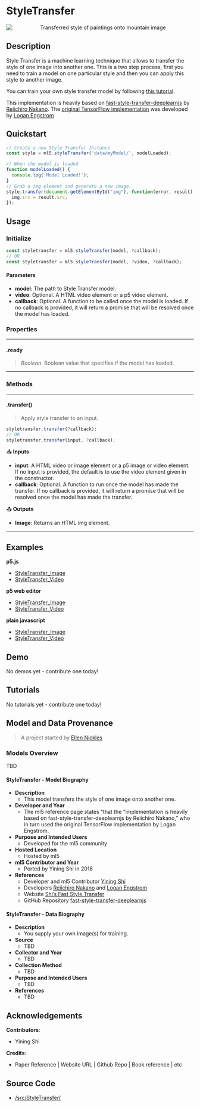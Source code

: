 # StyleTransfer


<center>
    <img style="display:block; max-height:20rem" alt="Transferred style of paintings onto mountain image" src="_media/reference__header-styletransfer.png">
</center>


## Description

Style Transfer is a machine learning technique that allows to transfer the style of one image into another one. This is a two step process, first you need to train a model on one particular style and then you can apply this style to another image.

You can train your own style transfer model by following [this tutorial](https://github.com/ml5js/training-styletransfer).

This implementation is heavily based on [fast-style-transfer-deeplearnjs](https://github.com/reiinakano/fast-style-transfer-deeplearnjs) by [Reiichiro Nakano](https://github.com/reiinakano).
The [original TensorFlow implementation](https://github.com/lengstrom/fast-style-transfer) was developed by [Logan Engstrom](https://github.com/lengstrom)

## Quickstart

```js
// Create a new Style Transfer Instance
const style = ml5.styleTransfer('data/myModel/', modelLoaded);

// When the model is loaded
function modelLoaded() {
  console.log('Model Loaded!');
}
// Grab a img element and generate a new image.
style.transfer(document.getElementById("img"), function(error, result) {
  img.src = result.src;
});
```


## Usage

### Initialize

```js
const styletransfer = ml5.styleTransfer(model, ?callback);
// OR
const styletransfer = ml5.styleTransfer(model, ?video, ?callback);
```

#### Parameters
* **model**: The path to Style Transfer model.
* **video**: Optional. A HTML video element or a p5 video element.
* **callback**: Optional. A function to be called once the model is loaded. If no callback is provided, it will return a promise that will be resolved once the model has loaded.


### Properties


***
#### .ready
> *Boolean*. Boolean value that specifies if the model has loaded.
***


### Methods


***
#### .transfer()
> Apply style transfer to an input.

```js
styletransfer.transfer(?callback);
// OR
styletransfer.transfer(input, ?callback);
```

📥 **Inputs**

* **input**: A HTML video or image element or a p5 image or video element. If no input is provided, the default is to use the video element given in the constructor.
* **callback**: Optional. A function to run once the model has made the transfer. If no callback is provided, it will return a promise that will be resolved once the model has made the transfer.

📤 **Outputs**

* **Image**: Returns an HTML img element.

***


## Examples


**p5.js**
* [StyleTransfer_Image](https://github.com/ml5js/ml5-library/tree/main/examples/p5js/StyleTransfer/StyleTransfer_Image)
* [StyleTransfer_Video](https://github.com/ml5js/ml5-library/tree/main/examples/p5js/StyleTransfer/StyleTransfer_Video)

**p5 web editor**
* [StyleTransfer_Image](https://editor.p5js.org/ml5/sketches/StyleTransfer_Image)
* [StyleTransfer_Video](https://editor.p5js.org/ml5/sketches/StyleTransfer_Video)

**plain javascript**
* [StyleTransfer_Image](https://github.com/ml5js/ml5-library/tree/main/examples/javascript/StyleTransfer/StyleTransfer_Image)
* [StyleTransfer_Video](https://github.com/ml5js/ml5-library/tree/main/examples/javascript/StyleTransfer/StyleTransfer_Video)

## Demo

No demos yet - contribute one today!

## Tutorials

No tutorials yet - contribute one today!


## Model and Data Provenance
> A project started by [Ellen Nickles](https://github.com/ellennickles/)

### Models Overview

TBD

#### StyleTransfer - Model Biography

- **Description**
  - This model transfers the style of one image onto another one. 
- **Developer and Year**
  - The ml5 reference page states “that the “implementation is heavily based on fast-style-transfer-deeplearnjs by Reiichiro Nakano,” who in turn used the original TensorFlow implementation by Logan Engstrom.
- **Purpose and Intended Users**
  - Developed for the ml5 community
- **Hosted Location**
  - Hosted by ml5
- **ml5 Contributor and Year**
  - Ported by Yining Shi in 2018
- **References**
  - Developer and ml5 Contributor [Yining Shi](https://1023.io/)
  - Developers [Reiichiro Nakano](https://github.com/reiinakano) and [Logan Engstrom](https://github.com/lengstrom)
  - Website [Shi’s Fast Style Transfer](https://yining1023.github.io/fast_style_transfer_in_ML5/)
  - GitHub Repository [fast-style-transfer-deeplearnjs](https://github.com/reiinakano/fast-style-transfer-deeplearnjs)

#### StyleTransfer - Data Biography

- **Description**
  - You supply your own image(s) for training.
- **Source**
  - TBD
- **Collector and Year**
  - TBD
- **Collection Method**
  - TBD
- **Purpose and Intended Users**
  - TBD
- **References**
  - TBD

## Acknowledgements

**Contributors**:
  * Yining Shi

**Credits**:
  * Paper Reference | Website URL | Github Repo | Book reference | etc

## Source Code

* [/src/StyleTransfer/](https://github.com/ml5js/ml5-library/tree/main/src/StyleTransfer)
